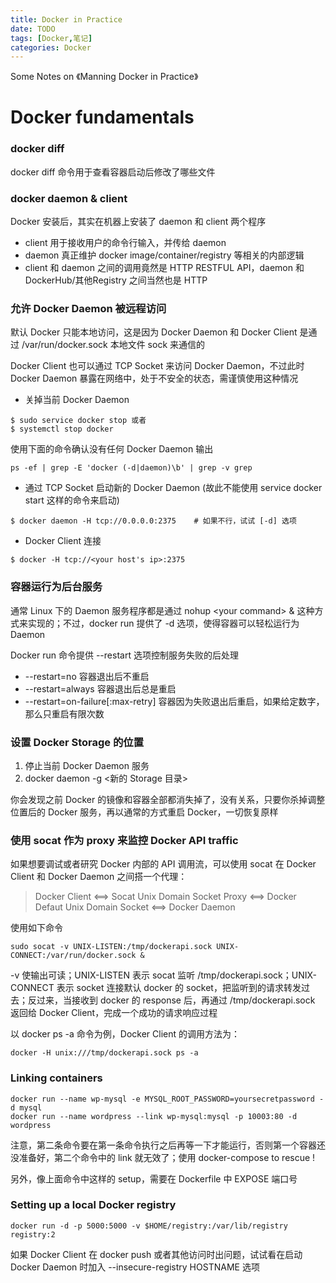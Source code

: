 ```yaml
---
title: Docker in Practice
date: TODO
tags: [Docker,笔记]
categories: Docker
---
```


Some Notes on 《Manning Docker in Practice》

<!-- more -->

Docker fundamentals
=====================

### docker diff 

docker diff 命令用于查看容器启动后修改了哪些文件

### docker daemon & client

Docker 安装后，其实在机器上安装了 daemon 和 client 两个程序
- client 用于接收用户的命令行输入，并传给 daemon
- daemon 真正维护 docker image/container/registry 等相关的内部逻辑
- client 和 daemon 之间的调用竟然是 HTTP RESTFUL API，daemon 和 DockerHub/其他Registry 之间当然也是 HTTP

### 允许 Docker Daemon 被远程访问

默认 Docker 只能本地访问，这是因为 Docker Daemon 和 Docker Client 是通过 /var/run/docker.sock 本地文件 sock 来通信的

Docker Client 也可以通过 TCP Socket 来访问 Docker Daemon，不过此时 Docker Daemon 暴露在网络中，处于不安全的状态，需谨慎使用这种情况

- 关掉当前 Docker Daemon
```
$ sudo service docker stop 或者
$ systemctl stop docker
```
使用下面的命令确认没有任何 Docker Daemon 输出
```
ps -ef | grep -E 'docker (-d|daemon)\b' | grep -v grep
```

- 通过 TCP Socket 启动新的 Docker Daemon (故此不能使用 service docker start 这样的命令来启动)
```
$ docker daemon -H tcp://0.0.0.0:2375    # 如果不行，试试 [-d] 选项
```

- Docker Client 连接
```
$ docker -H tcp://<your host's ip>:2375
```

### 容器运行为后台服务

通常 Linux 下的 Daemon 服务程序都是通过 nohup \<your command> & 这种方式来实现的；不过，docker run 提供了 -d 选项，使得容器可以轻松运行为 Daemon

Docker run 命令提供 --restart 选项控制服务失败的后处理

- --restart=no  容器退出后不重启
- --restart=always  容器退出后总是重启
- --restart=on-failure[:max-retry]  容器因为失败退出后重启，如果给定数字，那么只重启有限次数

### 设置 Docker Storage 的位置

1. 停止当前 Docker Daemon 服务
2. docker daemon -g <新的 Storage 目录>

你会发现之前 Docker 的镜像和容器全部都消失掉了，没有关系，只要你杀掉调整位置后的 Docker 服务，再以通常的方式重启 Docker，一切恢复原样

### 使用 socat 作为 proxy 来监控 Docker API traffic

如果想要调试或者研究 Docker 内部的 API 调用流，可以使用 socat 在 Docker Client 和 Docker Daemon 之间搭一个代理：

> Docker Client <==> Socat Unix Domain Socket Proxy <==> Docker Defaut Unix Domain Socket <==> Docker Daemon

使用如下命令
```
sudo socat -v UNIX-LISTEN:/tmp/dockerapi.sock UNIX-CONNECT:/var/run/docker.sock &
```
-v 使输出可读；UNIX-LISTEN 表示 socat 监听 /tmp/dockerapi.sock；UNIX-CONNECT 表示 socket 连接默认 docker 的 socket，把监听到的请求转发过去；反过来，当接收到 docker 的 response 后，再通过 /tmp/dockerapi.sock 返回给 Docker Client，完成一个成功的请求响应过程

以 docker ps -a 命令为例，Docker Client 的调用方法为：
```
docker -H unix:///tmp/dockerapi.sock ps -a
```

### Linking containers

```
docker run --name wp-mysql -e MYSQL_ROOT_PASSWORD=yoursecretpassword -d mysql
docker run --name wordpress --link wp-mysql:mysql -p 10003:80 -d wordpress
```
注意，第二条命令要在第一条命令执行之后再等一下才能运行，否则第一个容器还没准备好，第二个命令中的 link 就无效了；使用 docker-compose to rescue !

另外，像上面命令中这样的 setup，需要在 Dockerfile 中 EXPOSE 端口号

### Setting up a local Docker registry

```
docker run -d -p 5000:5000 -v $HOME/registry:/var/lib/registry registry:2
```
如果 Docker Client 在 docker push 或者其他访问时出问题，试试看在启动 Docker Daemon 时加入 --insecure-registry HOSTNAME 选项
